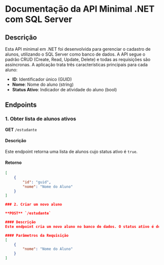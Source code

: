 # Documentação da API Minimal .NET com SQL Server

## Descrição
Esta API minimal em .NET foi desenvolvida para gerenciar o cadastro de alunos, utilizando o SQL Server como banco de dados. A API segue o padrão CRUD (Create, Read, Update, Delete) e todas as requisições são assíncronas. A aplicação trata três características principais para cada aluno:

- **ID**: Identificador único (GUID)
- **Nome**: Nome do aluno (string)
- **Status Ativo**: Indicador de atividade do aluno (bool)

## Endpoints

### 1. Obter lista de alunos ativos

**GET** `/estudante`

#### Descrição
Este endpoint retorna uma lista de alunos cujo status ativo é `true`.

#### Retorno
```json
[
    {
        "id": "guid",
        "nome": "Nome do Aluno"
    }
]

### 2. Criar um novo aluno

**POST** `/estudante`

#### Descrição
Este endpoint cria um novo aluno no banco de dados. O status ativo é definido automaticamente como true para todos os novos registros.

#### Parâmetros da Requisição
[
    {
        "nome": "Nome do Aluno"
    }
]
